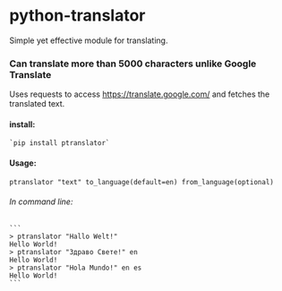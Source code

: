 # python-translator

Simple yet effective module for translating. 

### Can translate more than 5000 characters unlike Google Translate

Uses requests to access https://translate.google.com/ and fetches the translated text.

#### install:
    `pip install ptranslator`


#### Usage:
 `ptranslator "text" to_language(default=en) from_language(optional)`
 
 ###### _In command line:_
    ```
    > ptranslator "Hallo Welt!"
    Hello World!
    > ptranslator "Здраво Свете!" en
    Hello World!
    > ptranslator "Hola Mundo!" en es
    Hello World!
    ```
